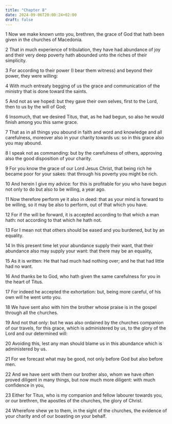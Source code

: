 ```yaml
---
title: "Chapter 8"
date: 2024-09-06T20:00:24+02:00
draft: false
---
```



1 Now we make known unto you, brethren, the grace of God that hath been given in the churches of Macedonia.

2 That in much experience of tribulation, they have had abundance of joy and their very deep poverty hath abounded unto the riches of their simplicity.

3 For according to their power (I bear them witness) and beyond their power, they were willing:

4 With much entreaty begging of us the grace and communication of the ministry that is done toward the saints.

5 And not as we hoped: but they gave their own selves, first to the Lord, then to us by the will of God;

6 Insomuch, that we desired Titus, that, as he had begun, so also he would finish among you this same grace.

7 That as in all things you abound in faith and word and knowledge and all carefulness, moreover also in your charity towards us: so in this grace also you may abound.

8 I speak not as commanding: but by the carefulness of others, approving also the good disposition of your charity.

9 For you know the grace of our Lord Jesus Christ, that being rich he became poor for your sakes: that through his poverty you might be rich.

10 And herein I give my advice: for this is profitable for you who have begun not only to do but also to be willing, a year ago.

11 Now therefore perform ye it also in deed: that as your mind is forward to be willing, so it may be also to perform, out of that which you have.

12 For if the will be forward, it is accepted according to that which a man hath: not according to that which he hath not.

13 For I mean not that others should be eased and you burdened, but by an equality.

14 In this present time let your abundance supply their want, that their abundance also may supply your want: that there may be an equality,

15 As it is written: He that had much had nothing over; and he that had little had no want.

16 And thanks be to God, who hath given the same carefulness for you in the heart of Titus.

17 For indeed he accepted the exhortation: but, being more careful, of his own will he went unto you.

18 We have sent also with him the brother whose praise is in the gospel through all the churches.

19 And not that only: but he was also ordained by the churches companion of our travels, for this grace, which is administered by us, to the glory of the Lord and our determined will:

20 Avoiding this, lest any man should blame us in this abundance which is administered by us.

21 For we forecast what may be good, not only before God but also before men.

22 And we have sent with them our brother also, whom we have often proved diligent in many things, but now much more diligent: with much confidence in you,

23 Either for Titus, who is my companion and fellow labourer towards you, or our brethren, the apostles of the churches, the glory of Christ.

24 Wherefore shew ye to them, in the sight of the churches, the evidence of your charity and of our boasting on your behalf.


